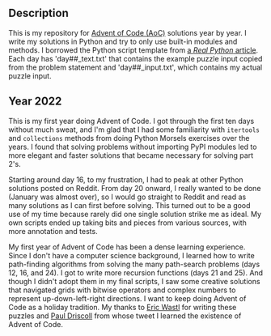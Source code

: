 ## Description

This is my repository for [Advent of Code (AoC)](https://adventofcode.com/) solutions year by year. I write my solutions in Python and try to only use built-in modules and methods. I borrowed the Python script template from [a *Real Python* article](https://realpython.com/python-advent-of-code/#the-structure-of-a-solution). Each day has 'day##_text.txt' that contains the example puzzle input copied from the problem statement and 'day##_input.txt', which contains my actual puzzle input. 

## Year 2022

This is my first year doing Advent of Code. I got through the first ten days without much sweat, and I'm glad that I had some familiarity with `itertools` and `collections` methods from doing Python Morsels exercises over the years. I found that solving problems without importing PyPI modules led to more elegant and faster solutions that became necessary for solving part 2's. 

Starting around day 16, to my frustration, I had to peak at other Python solutions posted on Reddit. From day 20 onward, I really wanted to be done (January was almost over), so I would go straight to Reddit and read as many solutions as I can first before solving. This turned out to be a good use of my time because rarely did one single solution strike me as ideal. My own scripts ended up taking bits and pieces from various sources, with more annotation and tests. 

My first year of Advent of Code has been a dense learning experience. Since I don't have a computer science background, I learned how to write path-finding algorithms from solving the many path-search problems (days 12, 16, and 24). I got to write more recursion functions (days 21 and 25). And though I didn't adopt them in my final scripts, I saw some creative solutions that navigated grids with bitwise operators and complex numbers to represent up-down-left-right directions. I want to keep doing Advent of Code as a holiday tradition. My thanks to [Eric Wastl](https://adventofcode.com/2022/about) for writing these puzzles and [Paul Driscoll](https://twitter.com/driscollis?s=20) from whose tweet I learned the existence of Advent of Code.
